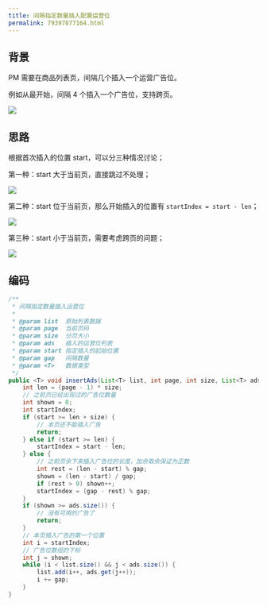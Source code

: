 ```yaml
---
title: 间隔指定数量插入配置运营位
permalink: 79397877164.html
---
```


## 背景

PM 需要在商品列表页，间隔几个插入一个运营广告位。

例如从最开始，间隔 4 个插入一个广告位，支持跨页。

![](http://image.caojiantao.site:38080/299a6f09ed84305fc042b2c77729e503.png)


## 思路

根据首次插入的位置 start，可以分三种情况讨论；

第一种：start 大于当前页，直接跳过不处理；

![](http://image.caojiantao.site:38080/fb51d3d0fc4454161c92c59616c8b8d3.png)

第二种：start 位于当前页，那么开始插入的位置有 `startIndex = start - len`；

![](http://image.caojiantao.site:38080/2d60882a3eeda56be646f14ba5f3b6af.png)

第三种：start 小于当前页，需要考虑跨页的问题；

![](http://image.caojiantao.site:38080/f1520731abc8c3e1fb29c013d717068d.png)

## 编码

```java
/**
 * 间隔指定数量插入运营位
 *
 * @param list  原始列表数据
 * @param page  当前页码
 * @param size  分页大小
 * @param ads   插入的运营位列表
 * @param start 指定插入的起始位置
 * @param gap   间隔数量
 * @param <T>   数据类型
 */
public <T> void insertAds(List<T> list, int page, int size, List<T> ads, int start, int gap) {
    int len = (page - 1) * size;
    // 之前页已经出现过的广告位数量
    int shown = 0;
    int startIndex;
    if (start >= len + size) {
        // 本页还不能插入广告
        return;
    } else if (start >= len) {
        startIndex = start - len;
    } else {
        // 之前页余下来插入广告位的长度，加余取余保证为正数
        int rest = (len - start) % gap;
        shown = (len - start) / gap;
        if (rest > 0) shown++;
        startIndex = (gap - rest) % gap;
    }
    if (shown >= ads.size()) {
        // 没有可用的广告了
        return;
    }
    // 本页插入广告的第一个位置
    int i = startIndex;
    // 广告位数组的下标
    int j = shown;
    while (i < list.size() && j < ads.size()) {
        list.add(i++, ads.get(j++));
        i += gap;
    }
}
```